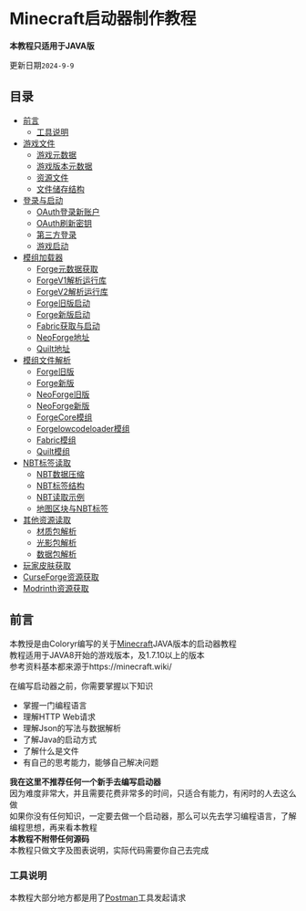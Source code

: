 # Minecraft启动器制作教程

**本教程只适用于JAVA版**

更新日期`2024-9-9`

## 目录

- [前言](#前言)
  - [工具说明](#工具说明)
- [游戏文件](Guide1.md/#游戏文件)
  - [游戏元数据](Guide1.md/#游戏元数据)
  - [游戏版本元数据](Guide1.md/#游戏版本元数据)
  - [资源文件](Guide1.md/#资源文件)
  - [文件储存结构](Guide1.md/#文件储存结构)
- [登录与启动](Guide2.md/#登录与启动)
  - [OAuth登录新账户](Guide2.md/#OAuth登录新账户)
  - [OAuth刷新密钥](Guide2.md/#OAuth刷新密钥)
  - [第三方登录](Guide2.md/#第三方登录)
  - [游戏启动](Guide2.md/#游戏启动)
- [模组加载器](Guide3.md/#模组加载器)
  - [Forge元数据获取](Guide3.md/#Forge元数据获取)
  - [ForgeV1解析运行库](Guide3.md/#ForgeV1解析运行库)
  - [ForgeV2解析运行库](Guide3.md/#ForgeV2解析运行库)
  - [Forge旧版启动](Guide3.md/#Forge旧版启动)
  - [Forge新版启动](Guide3.md/#Forge新版启动)
  - [Fabric获取与启动](Guide3.md/#Fabric获取与启动)
  - [NeoForge地址](Guide3.md/#NeoForge地址)
  - [Quilt地址](Guide3.md/#Quilt地址)
- [模组文件解析](Guide4.md/#模组文件解析)
  - [Forge旧版](Guide3.md/#Forge旧版)
  - [Forge新版](Guide3.md/#Forge新版)
  - [NeoForge旧版](Guide3.md/#NeoForge旧版)
  - [NeoForge新版](Guide3.md/#NeoForge新版)
  - [ForgeCore模组](Guide3.md/#ForgeCore模组)
  - [Forgelowcodeloader模组](Guide3.md/#Forgelowcodeloader模组)
  - [Fabric模组](Guide3.md/#Fabric模组)
  - [Quilt模组](Guide3.md/#Quilt模组)
- [NBT标签读取](Guide5.md/#NBT标签读取)
  - [NBT数据压缩](Guide3.md/#NBT数据压缩)
  - [NBT标签结构](Guide3.md/#NBT标签结构)
  - [NBT读取示例](Guide3.md/#NBT读取示例)
  - [地图区块与NBT标签](Guide3.md/#地图区块与NBT标签)
- [其他资源读取](Guide6.md/#NBT标签读取)
  - [材质包解析](Guide3.md/#材质包解析)
  - [光影包解析](Guide3.md/#光影包解析)
  - [数据包解析](Guide3.md/#数据包解析)
- [玩家皮肤获取](Guide7.md/#玩家皮肤获取)
- [CurseForge资源获取](Guide8.md/#CurseForge资源获取)
- [Modrinth资源获取](Guide9.md/#Modrinth资源获取)

## 前言

本教授是由Coloryr编写的关于[Minecraft](https://minecraft.net/)JAVA版本的启动器教程  
教程适用于JAVA8开始的游戏版本，及1.7.10以上的版本  
参考资料基本都来源于https://minecraft.wiki/

在编写启动器之前，你需要掌握以下知识
- 掌握一门编程语言
- 理解HTTP Web请求
- 理解Json的写法与数据解析
- 了解Java的启动方式
- 了解什么是文件
- 有自己的思考能力，能够自己解决问题

**我在这里不推荐任何一个新手去编写启动器**  
因为难度非常大，并且需要花费非常多的时间，只适合有能力，有闲时的人去这么做  
如果你没有任何知识，一定要去做一个启动器，那么可以先去学习编程语言，了解编程思想，再来看本教程  
**本教程不附带任何源码**  
本教程只做文字及图表说明，实际代码需要你自己去完成  

### 工具说明

本教程大部分地方都是用了[Postman](https://www.postman.com/)工具发起请求
